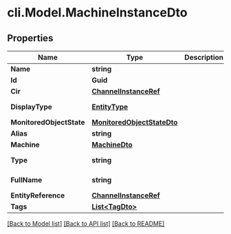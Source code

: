 # cli.Model.MachineInstanceDto

## Properties

Name | Type | Description | Notes
------------ | ------------- | ------------- | -------------
**Name** | **string** |  | [optional] 
**Id** | **Guid** |  | [optional] 
**Cir** | [**ChannelInstanceRef**](ChannelInstanceRef.md) |  | [optional] 
**DisplayType** | [**EntityType**](EntityType.md) |  | [optional] [readonly] 
**MonitoredObjectState** | [**MonitoredObjectStateDto**](MonitoredObjectStateDto.md) |  | [optional] 
**Alias** | **string** |  | [optional] 
**Machine** | [**MachineDto**](MachineDto.md) |  | [optional] 
**Type** | **string** |  | [optional] [readonly] 
**FullName** | **string** |  | [optional] [readonly] 
**EntityReference** | [**ChannelInstanceRef**](ChannelInstanceRef.md) |  | [optional] 
**Tags** | [**List&lt;TagDto&gt;**](TagDto.md) |  | [optional] 

[[Back to Model list]](../README.md#documentation-for-models) [[Back to API list]](../README.md#documentation-for-api-endpoints) [[Back to README]](../README.md)


